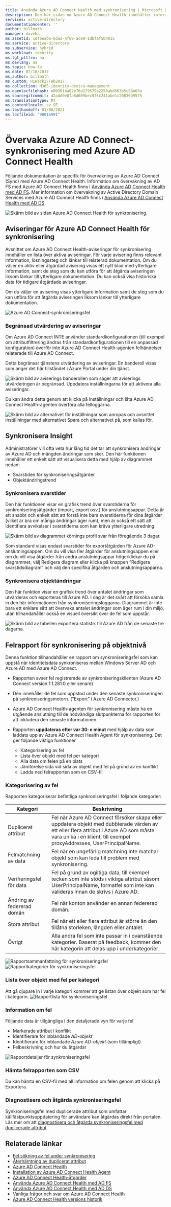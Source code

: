 ```yaml
---
title: Använda Azure AD Connect Health med synkronisering | Microsoft Docs
description: Den här sidan om Azure AD Connect Health innehåller information om hur du övervakar Azure AD Connect-synkronisering.
services: active-directory
documentationcenter: ''
author: billmath
manager: daveba
ms.assetid: 1dfbeaba-bda2-4f68-ac89-1dbfaf5b4015
ms.service: active-directory
ms.subservice: hybrid
ms.workload: identity
ms.tgt_pltfrm: na
ms.devlang: na
ms.topic: how-to
ms.date: 07/18/2017
ms.author: billmath
ms.custom: H1Hack27Feb2017
ms.collection: M365-identity-device-management
ms.openlocfilehash: e803614a02e76d179579a2258abd563b5c58e63a
ms.sourcegitcommit: 42a4d0e8fa84609bec0f6c241abe1c20036b9575
ms.translationtype: MT
ms.contentlocale: sv-SE
ms.lasthandoff: 01/08/2021
ms.locfileid: "98016991"
---
```

# <a name="monitor-azure-ad-connect-sync-with-azure-ad-connect-health"></a>Övervaka Azure AD Connect-synkronisering med Azure AD Connect Health
Följande dokumentation är specifik för övervakning av Azure AD Connect (Sync) med Azure AD Connect Health.  Information om övervakning av AD FS med Azure AD Connect Health finns i [Använda Azure AD Connect Health med AD FS](how-to-connect-health-adfs.md). Mer information om övervakning av Active Directory Domain Services med Azure AD Connect Health finns i [Använda Azure AD Connect Health med AD DS](how-to-connect-health-adds.md).

![Skärm bild av sidan Azure AD Connect Health för synkronisering.](./media/how-to-connect-health-sync/syncsnapshot.png)

## <a name="alerts-for-azure-ad-connect-health-for-sync"></a>Aviseringar för Azure AD Connect Health för synkronisering
Avsnittet om Azure AD Connect Health-aviseringar för synkronisering innehåller en lista över aktiva aviseringar. För varje avisering finns relevant information, lösningssteg och länkar till relaterad dokumentation. Om du väljer en aktiv eller åtgärdad avisering visas ett nytt blad med ytterligare information, samt de steg som du kan utföra för att åtgärda aviseringen liksom länkar till ytterligare dokumentation. Du kan också visa historiska data för tidigare åtgärdade aviseringar.

Om du väljer en avisering visas ytterligare information samt de steg som du kan utföra för att åtgärda aviseringen liksom länkar till ytterligare dokumentation.

![Azure AD Connect-synkroniseringsfel](./media/how-to-connect-health-sync/alert.png)

### <a name="limited-evaluation-of-alerts"></a>Begränsad utvärdering av aviseringar
Om Azure AD Connect INTE använder standardkonfigurationen (till exempel om attributfiltrering ändras från standardkonfigurationen till en anpassad konfiguration) överför inte Azure AD Connect Health-agenten felhändelser relaterade till Azure AD Connect.

Detta begränsar tjänstens utvärdering av aviseringar. En banderoll visas som anger det här tillståndet i Azure Portal under din tjänst.

![Skärm bild av aviserings banderollen som säger att aviserings utvärderingen är begränsad. Uppdatera inställningarna för att aktivera alla aviseringar.](./media/how-to-connect-health-sync/banner.png)

Du kan ändra detta genom att klicka på Inställningar och låta Azure AD Connect Health-agenten överföra alla felloggarna.

![Skärm bild av alternativet för inställningar som anropas och avsnittet inställningar med alternativet Spara och alternativet på, som kallas för.](./media/how-to-connect-health-sync/banner2.png)

## <a name="sync-insight"></a>Synkronisera Insight
Administratörer vill ofta veta hur lång tid det tar att synkronisera ändringar av Azure AD och mängden ändringar som sker. Den här funktionen innehåller ett enkelt sätt att visualisera detta med hjälp av diagrammet nedan:   

* Svarstiden för synkroniseringsåtgärder
* Objektändringstrend

### <a name="sync-latency"></a>Synkronisera svarstider
Den här funktionen visar en grafisk trend över svarstiderna för synkroniseringsåtgärder (import, export osv.) för anslutningsappar.  Detta är ett snabbt och enkelt sätt att förstå inte bara svarstiderna för dina åtgärder (vilket är bra om många ändringar äger rum), men är också ett sätt att identifiera avvikelser i svarstiderna som kan kräva ytterligare utredning.

![Skärm bild av diagrammet körnings profil svar från föregående 3 dagar.](./media/how-to-connect-health-sync/synclatency02.png)

Som standard visas endast svarstider för exportåtgärden för Azure AD-anslutningsappen.  Om du vill visa fler åtgärder för anslutningsappen eller om du vill visa åtgärder från andra anslutningsappar högerklickar du på diagrammet, välj Redigera diagram eller klicka på knappen ”Redigera svarstidsdiagram” och välj den specifika åtgärden och anslutningsapparna.

### <a name="sync-object-changes"></a>Synkronisera objektändringar
Den här funktion visar en grafisk trend över antalet ändringar som utvärderas och exporteras till Azure AD.  I dag är det svårt att försöka samla in den här informationen från synkroniseringsloggarna.  Diagrammet är inte bara ett enklare sätt att övervaka antalet ändringar som äger rum i din miljö, utan tillhandahåller också en visuell översikt över de fel som uppstår.

![Skärm bild av tabellen exportera statistik till Azure AD från de senaste tre dagarna.](./media/how-to-connect-health-sync/syncobjectchanges02.png)

## <a name="object-level-synchronization-error-report"></a>Felrapport för synkronisering på objektnivå
Denna funktion tillhandahåller en rapport om synkroniseringsfel som kan uppstå när identitetsdata synkroniseras mellan Windows Server AD och Azure AD med Azure AD Connect.

* Rapporten avser fel registrerade av synkroniseringsklienten (Azure AD Connect version 1.1.281.0 eller senare)
* Den innehåller de fel som uppstod under den senaste synkroniseringen på synkroniseringsmotorn. (”Export” i Azure AD Connector.)
* Azure AD Connect Health-agenten för synkronisering måste ha en utgående anslutning till de nödvändiga slutpunkterna för rapporten för att inkludera den senaste informationen.
* Rapporten **uppdateras efter var 30: e minut** med hjälp av data som laddats upp av Azure AD Connect Health Agent för synkronisering. Det ger följande viktiga funktioner

  * Kategorisering av fel
  * Lista över objekt med fel per kategori
  * Alla data om felen på en plats
  * Jämförelse sida vid sida av objekt med fel på grund av en konflikt
  * Ladda ned felrapporten som en CSV-fil

### <a name="categorization-of-errors"></a>Kategorisering av fel
Rapporten kategoriserar befintliga synkroniseringsfel i följande kategorier:

| Kategori | Beskrivning |
| --- | --- |
| Duplicerat attribut |Fel när Azure AD Connect försöker skapa eller uppdatera objekt med dubblerade värden av ett eller flera attribut i Azure AD som måste vara unika i en klient, till exempel proxyAddresses, UserPrincipalName. |
| Felmatchning av data |Fel när en ungefärlig matchning inte matchar objekt som kan leda till problem med synkronisering. |
| Verifieringsfel för data |Fel på grund av ogiltiga data, till exempel tecken som inte stöds i viktiga attribut såsom UserPrincipalName, formatfel som inte kan valideras innan de skrivs i Azure AD. |
| Ändring av federerad domän | Fel när konton använder en annan federerad domän. |
| Stora attribut |Fel när ett eller flera attribut är större än den tillåtna storleken, längden eller antalet. |
| Övrigt |Alla andra fel som inte passar in i ovanstående kategorier. Baserat på feedback, kommer den här kategorin att delas upp i underkategorier. |

![ Rapportsammanfattning för synkroniseringsfel](./media/how-to-connect-health-sync/errorreport01.png)
![Rapportkategorier för synkroniseringsfel](./media/how-to-connect-health-sync/SyncErrorByTypes.PNG)

### <a name="list-of-objects-with-error-per-category"></a>Lista över objekt med fel per kategori
Att gå djupare in i varje kategori kommer att ge listan över objekt som har fel i kategorin.
![Rapportlista för synkroniseringsfel](./media/how-to-connect-health-sync/errorreport03.png)

### <a name="error-details"></a>Information om fel
Följande data är tillgängliga i den detaljerade vyn för varje fel

* Markerade attribut i konflikt
* Identifierare för inblandade *AD-objekt*
* Identifierare för inblandade *Azure AD-objekt* (som tillämpligt)
* Felbeskrivning och hur du åtgärdar

![Rapportdetaljer för synkroniseringsfel](./media/how-to-connect-health-sync/duplicateAttributeSyncError.png)

### <a name="download-the-error-report-as-csv"></a>Hämta felrapporten som CSV
Du kan hämta en CSV-fil med all information om felen genom att klicka på Exportera.

### <a name="diagnose-and-remediate-sync-errors"></a>Diagnostisera och åtgärda synkroniseringsfel 
Synkroniseringsfel med duplicerade attribut som omfattar källfästpunktsuppdatering för användare kan åtgärdas direkt från portalen. Läs mer om att [diagnostisera och åtgärda synkroniseringsfel med duplicerade attribut](how-to-connect-health-diagnose-sync-errors.md)

## <a name="related-links"></a>Relaterade länkar
* [Fel sökning av fel under synkronisering](tshoot-connect-sync-errors.md)
* [Återhämtning av duplicerat attribut](how-to-connect-syncservice-duplicate-attribute-resiliency.md)
* [Azure AD Connect Health](./whatis-azure-ad-connect.md)
* [Installation av Azure AD Connect Health Agent](how-to-connect-health-agent-install.md)
* [Azure AD Connect Health-åtgärder](how-to-connect-health-operations.md)
* [Använda Azure AD Connect Health med AD FS](how-to-connect-health-adfs.md)
* [Använda Azure AD Connect Health med AD DS](how-to-connect-health-adds.md)
* [Vanliga frågor och svar om Azure AD Connect Health](reference-connect-health-faq.md)
* [Azure AD Connect Health versions historik](reference-connect-health-version-history.md)